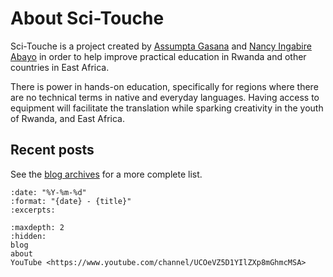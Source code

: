 # About Sci-Touche

Sci-Touche is a project created by [Assumpta Gasana](https://twitter.com/Assu_Gasana) and [Nancy Ingabire Abayo](https://twitter.com/N_IngabireAbayo) in order to help improve practical education in Rwanda and other countries in East Africa.

There is power in hands-on education, specifically for regions where there are no technical terms in native and everyday languages. Having access to equipment will facilitate the translation while sparking creativity in the youth of Rwanda, and East Africa.

## Recent posts

See the [blog archives](blog) for a more complete list.

```{postlist}
:date: "%Y-%m-%d"
:format: "{date} - {title}"
:excerpts:
```

```{toctree}
:maxdepth: 2
:hidden:
blog
about
YouTube <https://www.youtube.com/channel/UCOeVZ5D1YIlZXp8mGhmcMSA>
```
